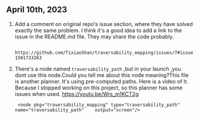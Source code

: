 ## April 10th, 2023 

1. Add a comment on original repo's issue section, where they have solved exactly the same problem. I think it's a good idea to add a link to the issue in the README.md file. They may share the code probably.

        https://github.com/TixiaoShan/traversability_mapping/issues/7#issuecomment-1501733263 
        
2. There's a node named `traversability_path` ,but in your launch ,you dont use this node.Could you tell me about this node meaning?This file is another planner. It's using pre-computed paths. Here is a video of it. Because I stopped working on this project, so this planner has some issues when used. https://youtu.be/Wrs_m1KCT2g

        <node pkg="traversability_mapping" type="traversability_path"    name="traversability_path"    output="screen"/>
    
